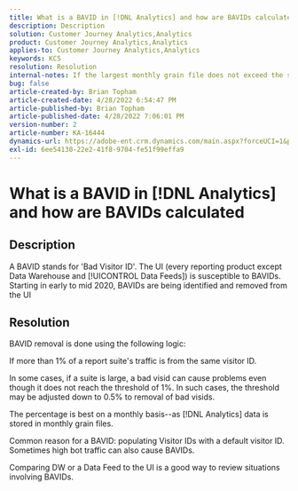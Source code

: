 ```yaml
---
title: What is a BAVID in [!DNL Analytics] and how are BAVIDs calculated
description: Description
solution: Customer Journey Analytics,Analytics
product: Customer Journey Analytics,Analytics
applies-to: Customer Journey Analytics,Analytics
keywords: KCS
resolution: Resolution
internal-notes: If the largest monthly grain file does not exceed the size threshold (250MB default), we do not examine the suite for bad visids.
bug: false
article-created-by: Brian Topham
article-created-date: 4/28/2022 6:54:47 PM
article-published-by: Brian Topham
article-published-date: 4/28/2022 7:06:01 PM
version-number: 2
article-number: KA-16444
dynamics-url: https://adobe-ent.crm.dynamics.com/main.aspx?forceUCI=1&pagetype=entityrecord&etn=knowledgearticle&id=ff03cea8-24c7-ec11-a7b6-0022480a1b03
exl-id: 6ee54130-22e2-41f8-9704-fe51f99effa9
---
```

# What is a BAVID in [!DNL Analytics] and how are BAVIDs calculated

## Description


A BAVID stands for 'Bad Visitor ID'. The UI (every reporting product except Data Warehouse and [!UICONTROL Data Feeds]) is susceptible to BAVIDs.
Starting in early to mid 2020, BAVIDs are being identified and removed from the UI






## Resolution


BAVID removal is done using the following logic:

If more than 1% of a report suite's traffic is from the same visitor ID.

In some cases, if a suite is large, a bad visid can cause problems even though it does not reach the threshold of 1%. In such cases, the threshold may be adjusted down to 0.5% to removal of bad visids.

The percentage is best on a monthly basis--as [!DNL Analytics] data is stored in monthly grain files.



Common reason for a BAVID: populating Visitor IDs with a default visitor ID. Sometimes high bot traffic can also cause BAVIDs.

Comparing DW or a Data Feed to the UI is a good way to review situations involving BAVIDs.
